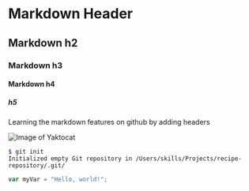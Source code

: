 # Markdown Header
## Markdown h2
### Markdown h3
#### Markdown h4
##### h5

Learning the markdown features on github by adding headers 

![Image of Yaktocat](https://octodex.github.com/images/yaktocat.png)

```
$ git init
Initialized empty Git repository in /Users/skills/Projects/recipe-repository/.git/
```
``` javascript
var myVar = "Hello, world!";
```
